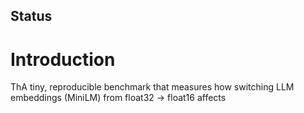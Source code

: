 ## Status


# Introduction

ThA tiny, reproducible benchmark that measures how switching LLM embeddings (MiniLM) from float32 → float16 affects